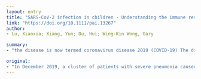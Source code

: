 ```yaml
---
layout: entry
title: "SARS-CoV-2 infection in children - Understanding the immune responses and controlling the pandemic"
link: "https://doi.org/10.1111/pai.13267"
author:
- Lu, Xiaoxia; Xiang, Yun; Du, Hui; Wing-Kin Wong, Gary

summary:
- "the disease is now termed coronavirus disease 2019 (COVID-19) The disease quickly spread to almost all corners of the world. It has been documented in premature babies, infants, children and adolescents. Severe and fatal cases in children are relatively rare. The burden of disease in children has been relatively low, but the high proportions of mildly symptomatic infections in children deserve careful attention."

original:
- "In December 2019, a cluster of patients with severe pneumonia caused by a novel coronavirus (SARS-CoV-2) emerged in the city of Wuhan, China. The disease is now termed coronavirus disease 2019 (COVID-19). In the early reports, the patients were mainly middle-aged and elderly men, and children appeared to be less susceptible to this infection. With modern and efficient transportation, the disease quickly spread to almost all corners of the world and the mortality far exceeds those caused by severe acute respiratory syndrome coronavirus (SARS) or Middle East respiratory syndrome coronavirus (MERS). As the number of children with COVID-19 gradually increases, the disease has been documented in premature babies, infants, children and adolescents. Severe and fatal cases in children are relatively rare. The burden of disease in children has been relatively low, but the high proportions of asymptomatic or mildly symptomatic infections in children deserve careful attention. Clear understanding of the immune responses to the virus in children and the transmission potential of asymptomatic children are of paramount importance for the development of specific treatments and vaccine in order to effectively control the ongoing pandemic."
---
```


